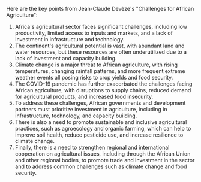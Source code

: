 Here are the key points from Jean-Claude Devèze's "Challenges for African Agriculture":

1. Africa's agricultural sector faces significant challenges, including low productivity, limited access to inputs and markets, and a lack of investment in infrastructure and technology.
2. The continent's agricultural potential is vast, with abundant land and water resources, but these resources are often underutilized due to a lack of investment and capacity building.
3. Climate change is a major threat to African agriculture, with rising temperatures, changing rainfall patterns, and more frequent extreme weather events all posing risks to crop yields and food security.
4. The COVID-19 pandemic has further exacerbated the challenges facing African agriculture, with disruptions to supply chains, reduced demand for agricultural products, and increased food insecurity.
5. To address these challenges, African governments and development partners must prioritize investment in agriculture, including in infrastructure, technology, and capacity building.
6. There is also a need to promote sustainable and inclusive agricultural practices, such as agroecology and organic farming, which can help to improve soil health, reduce pesticide use, and increase resilience to climate change.
7. Finally, there is a need to strengthen regional and international cooperation on agricultural issues, including through the African Union and other regional bodies, to promote trade and investment in the sector and to address common challenges such as climate change and food security.